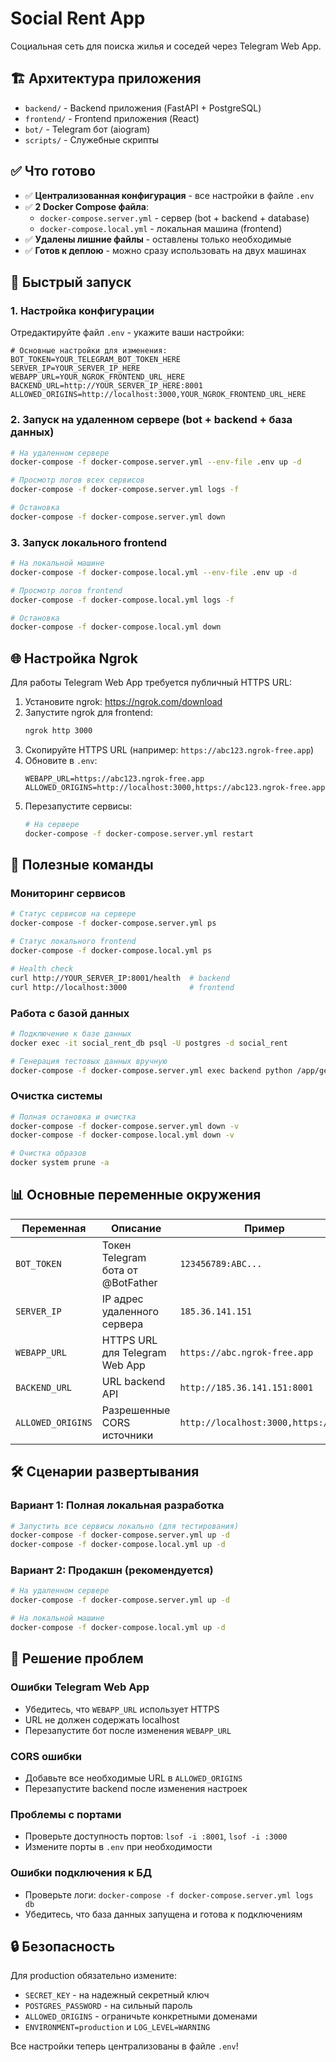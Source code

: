# Social Rent App

Социальная сеть для поиска жилья и соседей через Telegram Web App.

## 🏗️ Архитектура приложения

- `backend/` - Backend приложения (FastAPI + PostgreSQL)
- `frontend/` - Frontend приложения (React)  
- `bot/` - Telegram бот (aiogram)
- `scripts/` - Служебные скрипты

## ✅ Что готово

- ✅ **Централизованная конфигурация** - все настройки в файле `.env`
- ✅ **2 Docker Compose файла**:
  - `docker-compose.server.yml` - сервер (bot + backend + database)
  - `docker-compose.local.yml` - локальная машина (frontend)
- ✅ **Удалены лишние файлы** - оставлены только необходимые
- ✅ **Готов к деплою** - можно сразу использовать на двух машинах

## 🚀 Быстрый запуск

### 1. Настройка конфигурации

Отредактируйте файл `.env` - укажите ваши настройки:

```env
# Основные настройки для изменения:
BOT_TOKEN=YOUR_TELEGRAM_BOT_TOKEN_HERE
SERVER_IP=YOUR_SERVER_IP_HERE  
WEBAPP_URL=YOUR_NGROK_FRONTEND_URL_HERE
BACKEND_URL=http://YOUR_SERVER_IP_HERE:8001
ALLOWED_ORIGINS=http://localhost:3000,YOUR_NGROK_FRONTEND_URL_HERE
```

### 2. Запуск на удаленном сервере (bot + backend + база данных)

```bash
# На удаленном сервере
docker-compose -f docker-compose.server.yml --env-file .env up -d

# Просмотр логов всех сервисов
docker-compose -f docker-compose.server.yml logs -f

# Остановка
docker-compose -f docker-compose.server.yml down
```

### 3. Запуск локального frontend

```bash
# На локальной машине
docker-compose -f docker-compose.local.yml --env-file .env up -d

# Просмотр логов frontend
docker-compose -f docker-compose.local.yml logs -f

# Остановка
docker-compose -f docker-compose.local.yml down
```

## 🌐 Настройка Ngrok

Для работы Telegram Web App требуется публичный HTTPS URL:

1. Установите ngrok: https://ngrok.com/download
2. Запустите ngrok для frontend:
   ```bash
   ngrok http 3000
   ```
3. Скопируйте HTTPS URL (например: `https://abc123.ngrok-free.app`)
4. Обновите в `.env`:
   ```env
   WEBAPP_URL=https://abc123.ngrok-free.app
   ALLOWED_ORIGINS=http://localhost:3000,https://abc123.ngrok-free.app
   ```
5. Перезапустите сервисы:
   ```bash
   # На сервере
   docker-compose -f docker-compose.server.yml restart
   ```

## 🔧 Полезные команды

### Мониторинг сервисов

```bash
# Статус сервисов на сервере
docker-compose -f docker-compose.server.yml ps

# Статус локального frontend
docker-compose -f docker-compose.local.yml ps

# Health check
curl http://YOUR_SERVER_IP:8001/health  # backend
curl http://localhost:3000              # frontend
```

### Работа с базой данных

```bash
# Подключение к базе данных
docker exec -it social_rent_db psql -U postgres -d social_rent

# Генерация тестовых данных вручную
docker-compose -f docker-compose.server.yml exec backend python /app/generate_test_data.py
```

### Очистка системы

```bash
# Полная остановка и очистка
docker-compose -f docker-compose.server.yml down -v
docker-compose -f docker-compose.local.yml down -v

# Очистка образов
docker system prune -a
```

## 📊 Основные переменные окружения

| Переменная | Описание | Пример |
|------------|----------|---------|
| `BOT_TOKEN` | Токен Telegram бота от @BotFather | `123456789:ABC...` |
| `SERVER_IP` | IP адрес удаленного сервера | `185.36.141.151` |
| `WEBAPP_URL` | HTTPS URL для Telegram Web App | `https://abc.ngrok-free.app` |
| `BACKEND_URL` | URL backend API | `http://185.36.141.151:8001` |
| `ALLOWED_ORIGINS` | Разрешенные CORS источники | `http://localhost:3000,https://...` |

## 🛠️ Сценарии развертывания

### Вариант 1: Полная локальная разработка
```bash
# Запустить все сервисы локально (для тестирования)
docker-compose -f docker-compose.server.yml up -d
docker-compose -f docker-compose.local.yml up -d
```

### Вариант 2: Продакшн (рекомендуется)
```bash
# На удаленном сервере
docker-compose -f docker-compose.server.yml up -d

# На локальной машине
docker-compose -f docker-compose.local.yml up -d
```

## 🚨 Решение проблем

### Ошибки Telegram Web App
- Убедитесь, что `WEBAPP_URL` использует HTTPS
- URL не должен содержать localhost
- Перезапустите бот после изменения `WEBAPP_URL`

### CORS ошибки  
- Добавьте все необходимые URL в `ALLOWED_ORIGINS`
- Перезапустите backend после изменения настроек

### Проблемы с портами
- Проверьте доступность портов: `lsof -i :8001`, `lsof -i :3000`
- Измените порты в `.env` при необходимости

### Ошибки подключения к БД
- Проверьте логи: `docker-compose -f docker-compose.server.yml logs db`
- Убедитесь, что база данных запущена и готова к подключениям

## 🔒 Безопасность

Для production обязательно измените:
- `SECRET_KEY` - на надежный секретный ключ
- `POSTGRES_PASSWORD` - на сильный пароль
- `ALLOWED_ORIGINS` - ограничьте конкретными доменами
- `ENVIRONMENT=production` и `LOG_LEVEL=WARNING`

Все настройки теперь централизованы в файле `.env`!